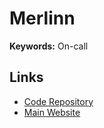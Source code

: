 # Merlinn

**Keywords:** On-call

## Links

- [Code Repository](https://github.com/merlinn-co/merlinn)
- [Main Website](https://merlinn.co)
